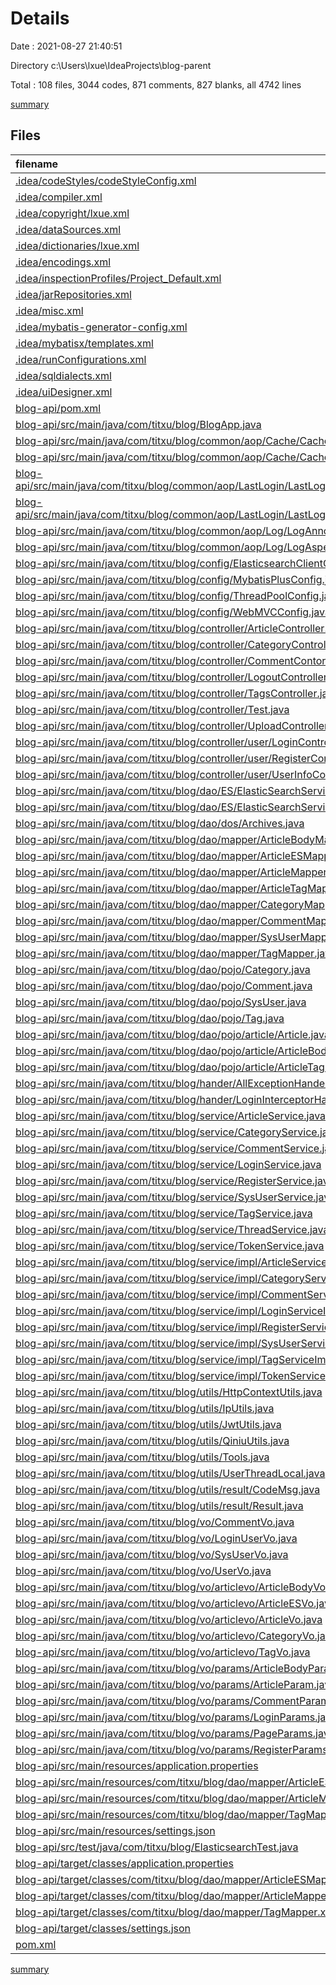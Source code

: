 # Details

Date : 2021-08-27 21:40:51

Directory c:\Users\lxue\IdeaProjects\blog-parent

Total : 108 files,  3044 codes, 871 comments, 827 blanks, all 4742 lines

[summary](results.md)

## Files
| filename | language | code | comment | blank | total |
| :--- | :--- | ---: | ---: | ---: | ---: |
| [.idea/codeStyles/codeStyleConfig.xml](/.idea/codeStyles/codeStyleConfig.xml) | XML | 5 | 0 | 0 | 5 |
| [.idea/compiler.xml](/.idea/compiler.xml) | XML | 19 | 0 | 0 | 19 |
| [.idea/copyright/lxue.xml](/.idea/copyright/lxue.xml) | XML | 5 | 0 | 0 | 5 |
| [.idea/dataSources.xml](/.idea/dataSources.xml) | XML | 21 | 0 | 0 | 21 |
| [.idea/dictionaries/lxue.xml](/.idea/dictionaries/lxue.xml) | XML | 3 | 0 | 0 | 3 |
| [.idea/encodings.xml](/.idea/encodings.xml) | XML | 7 | 0 | 0 | 7 |
| [.idea/inspectionProfiles/Project_Default.xml](/.idea/inspectionProfiles/Project_Default.xml) | XML | 41 | 0 | 0 | 41 |
| [.idea/jarRepositories.xml](/.idea/jarRepositories.xml) | XML | 25 | 0 | 0 | 25 |
| [.idea/misc.xml](/.idea/misc.xml) | XML | 19 | 0 | 0 | 19 |
| [.idea/mybatis-generator-config.xml](/.idea/mybatis-generator-config.xml) | XML | 16 | 0 | 0 | 16 |
| [.idea/mybatisx/templates.xml](/.idea/mybatisx/templates.xml) | XML | 81 | 0 | 0 | 81 |
| [.idea/runConfigurations.xml](/.idea/runConfigurations.xml) | XML | 10 | 0 | 0 | 10 |
| [.idea/sqldialects.xml](/.idea/sqldialects.xml) | XML | 7 | 0 | 0 | 7 |
| [.idea/uiDesigner.xml](/.idea/uiDesigner.xml) | XML | 124 | 0 | 0 | 124 |
| [blog-api/pom.xml](/blog-api/pom.xml) | XML | 158 | 5 | 32 | 195 |
| [blog-api/src/main/java/com/titxu/blog/BlogApp.java](/blog-api/src/main/java/com/titxu/blog/BlogApp.java) | Java | 9 | 0 | 5 | 14 |
| [blog-api/src/main/java/com/titxu/blog/common/aop/Cache/CacheAnnotation.java](/blog-api/src/main/java/com/titxu/blog/common/aop/Cache/CacheAnnotation.java) | Java | 9 | 7 | 5 | 21 |
| [blog-api/src/main/java/com/titxu/blog/common/aop/Cache/CacheAspect.java](/blog-api/src/main/java/com/titxu/blog/common/aop/Cache/CacheAspect.java) | Java | 69 | 17 | 14 | 100 |
| [blog-api/src/main/java/com/titxu/blog/common/aop/LastLogin/LastLoginAnnotation.java](/blog-api/src/main/java/com/titxu/blog/common/aop/LastLogin/LastLoginAnnotation.java) | Java | 7 | 8 | 3 | 18 |
| [blog-api/src/main/java/com/titxu/blog/common/aop/LastLogin/LastLoginAspect.java](/blog-api/src/main/java/com/titxu/blog/common/aop/LastLogin/LastLoginAspect.java) | Java | 49 | 24 | 12 | 85 |
| [blog-api/src/main/java/com/titxu/blog/common/aop/Log/LogAnnotation.java](/blog-api/src/main/java/com/titxu/blog/common/aop/Log/LogAnnotation.java) | Java | 9 | 5 | 3 | 17 |
| [blog-api/src/main/java/com/titxu/blog/common/aop/Log/LogAspect.java](/blog-api/src/main/java/com/titxu/blog/common/aop/Log/LogAspect.java) | Java | 57 | 16 | 12 | 85 |
| [blog-api/src/main/java/com/titxu/blog/config/ElasticsearchClientConfig.java](/blog-api/src/main/java/com/titxu/blog/config/ElasticsearchClientConfig.java) | Java | 41 | 12 | 13 | 66 |
| [blog-api/src/main/java/com/titxu/blog/config/MybatisPlusConfig.java](/blog-api/src/main/java/com/titxu/blog/config/MybatisPlusConfig.java) | Java | 16 | 1 | 4 | 21 |
| [blog-api/src/main/java/com/titxu/blog/config/ThreadPoolConfig.java](/blog-api/src/main/java/com/titxu/blog/config/ThreadPoolConfig.java) | Java | 22 | 7 | 9 | 38 |
| [blog-api/src/main/java/com/titxu/blog/config/WebMVCConfig.java](/blog-api/src/main/java/com/titxu/blog/config/WebMVCConfig.java) | Java | 36 | 16 | 10 | 62 |
| [blog-api/src/main/java/com/titxu/blog/controller/ArticleController.java](/blog-api/src/main/java/com/titxu/blog/controller/ArticleController.java) | Java | 53 | 40 | 20 | 113 |
| [blog-api/src/main/java/com/titxu/blog/controller/CategoryController.java](/blog-api/src/main/java/com/titxu/blog/controller/CategoryController.java) | Java | 26 | 20 | 9 | 55 |
| [blog-api/src/main/java/com/titxu/blog/controller/CommentContorller.java](/blog-api/src/main/java/com/titxu/blog/controller/CommentContorller.java) | Java | 20 | 5 | 7 | 32 |
| [blog-api/src/main/java/com/titxu/blog/controller/LogoutController.java](/blog-api/src/main/java/com/titxu/blog/controller/LogoutController.java) | Java | 18 | 0 | 8 | 26 |
| [blog-api/src/main/java/com/titxu/blog/controller/TagsController.java](/blog-api/src/main/java/com/titxu/blog/controller/TagsController.java) | Java | 31 | 17 | 16 | 64 |
| [blog-api/src/main/java/com/titxu/blog/controller/Test.java](/blog-api/src/main/java/com/titxu/blog/controller/Test.java) | Java | 37 | 0 | 7 | 44 |
| [blog-api/src/main/java/com/titxu/blog/controller/UploadController.java](/blog-api/src/main/java/com/titxu/blog/controller/UploadController.java) | Java | 28 | 6 | 9 | 43 |
| [blog-api/src/main/java/com/titxu/blog/controller/user/LoginController.java](/blog-api/src/main/java/com/titxu/blog/controller/user/LoginController.java) | Java | 24 | 5 | 12 | 41 |
| [blog-api/src/main/java/com/titxu/blog/controller/user/RegisterController.java](/blog-api/src/main/java/com/titxu/blog/controller/user/RegisterController.java) | Java | 19 | 5 | 6 | 30 |
| [blog-api/src/main/java/com/titxu/blog/controller/user/UserInfoController.java](/blog-api/src/main/java/com/titxu/blog/controller/user/UserInfoController.java) | Java | 18 | 5 | 8 | 31 |
| [blog-api/src/main/java/com/titxu/blog/dao/ES/ElasticSearchService.java](/blog-api/src/main/java/com/titxu/blog/dao/ES/ElasticSearchService.java) | Java | 17 | 47 | 24 | 88 |
| [blog-api/src/main/java/com/titxu/blog/dao/ES/ElasticSearchServiceImpl.java](/blog-api/src/main/java/com/titxu/blog/dao/ES/ElasticSearchServiceImpl.java) | Java | 120 | 59 | 46 | 225 |
| [blog-api/src/main/java/com/titxu/blog/dao/dos/Archives.java](/blog-api/src/main/java/com/titxu/blog/dao/dos/Archives.java) | Java | 8 | 0 | 4 | 12 |
| [blog-api/src/main/java/com/titxu/blog/dao/mapper/ArticleBodyMapper.java](/blog-api/src/main/java/com/titxu/blog/dao/mapper/ArticleBodyMapper.java) | Java | 7 | 0 | 4 | 11 |
| [blog-api/src/main/java/com/titxu/blog/dao/mapper/ArticleESMapper.java](/blog-api/src/main/java/com/titxu/blog/dao/mapper/ArticleESMapper.java) | Java | 9 | 5 | 4 | 18 |
| [blog-api/src/main/java/com/titxu/blog/dao/mapper/ArticleMapper.java](/blog-api/src/main/java/com/titxu/blog/dao/mapper/ArticleMapper.java) | Java | 13 | 0 | 6 | 19 |
| [blog-api/src/main/java/com/titxu/blog/dao/mapper/ArticleTagMapper.java](/blog-api/src/main/java/com/titxu/blog/dao/mapper/ArticleTagMapper.java) | Java | 7 | 5 | 3 | 15 |
| [blog-api/src/main/java/com/titxu/blog/dao/mapper/CategoryMapper.java](/blog-api/src/main/java/com/titxu/blog/dao/mapper/CategoryMapper.java) | Java | 7 | 0 | 3 | 10 |
| [blog-api/src/main/java/com/titxu/blog/dao/mapper/CommentMapper.java](/blog-api/src/main/java/com/titxu/blog/dao/mapper/CommentMapper.java) | Java | 7 | 5 | 3 | 15 |
| [blog-api/src/main/java/com/titxu/blog/dao/mapper/SysUserMapper.java](/blog-api/src/main/java/com/titxu/blog/dao/mapper/SysUserMapper.java) | Java | 7 | 0 | 4 | 11 |
| [blog-api/src/main/java/com/titxu/blog/dao/mapper/TagMapper.java](/blog-api/src/main/java/com/titxu/blog/dao/mapper/TagMapper.java) | Java | 11 | 15 | 8 | 34 |
| [blog-api/src/main/java/com/titxu/blog/dao/pojo/Category.java](/blog-api/src/main/java/com/titxu/blog/dao/pojo/Category.java) | Java | 9 | 0 | 5 | 14 |
| [blog-api/src/main/java/com/titxu/blog/dao/pojo/Comment.java](/blog-api/src/main/java/com/titxu/blog/dao/pojo/Comment.java) | Java | 13 | 0 | 6 | 19 |
| [blog-api/src/main/java/com/titxu/blog/dao/pojo/SysUser.java](/blog-api/src/main/java/com/titxu/blog/dao/pojo/SysUser.java) | Java | 18 | 0 | 8 | 26 |
| [blog-api/src/main/java/com/titxu/blog/dao/pojo/Tag.java](/blog-api/src/main/java/com/titxu/blog/dao/pojo/Tag.java) | Java | 8 | 2 | 5 | 15 |
| [blog-api/src/main/java/com/titxu/blog/dao/pojo/article/Article.java](/blog-api/src/main/java/com/titxu/blog/dao/pojo/article/Article.java) | Java | 18 | 6 | 7 | 31 |
| [blog-api/src/main/java/com/titxu/blog/dao/pojo/article/ArticleBody.java](/blog-api/src/main/java/com/titxu/blog/dao/pojo/article/ArticleBody.java) | Java | 9 | 0 | 5 | 14 |
| [blog-api/src/main/java/com/titxu/blog/dao/pojo/article/ArticleTag.java](/blog-api/src/main/java/com/titxu/blog/dao/pojo/article/ArticleTag.java) | Java | 8 | 5 | 3 | 16 |
| [blog-api/src/main/java/com/titxu/blog/hander/AllExceptionHander.java](/blog-api/src/main/java/com/titxu/blog/hander/AllExceptionHander.java) | Java | 14 | 2 | 8 | 24 |
| [blog-api/src/main/java/com/titxu/blog/hander/LoginInterceptorHander.java](/blog-api/src/main/java/com/titxu/blog/hander/LoginInterceptorHander.java) | Java | 59 | 31 | 13 | 103 |
| [blog-api/src/main/java/com/titxu/blog/service/ArticleService.java](/blog-api/src/main/java/com/titxu/blog/service/ArticleService.java) | Java | 15 | 42 | 15 | 72 |
| [blog-api/src/main/java/com/titxu/blog/service/CategoryService.java](/blog-api/src/main/java/com/titxu/blog/service/CategoryService.java) | Java | 9 | 18 | 8 | 35 |
| [blog-api/src/main/java/com/titxu/blog/service/CommentService.java](/blog-api/src/main/java/com/titxu/blog/service/CommentService.java) | Java | 7 | 5 | 4 | 16 |
| [blog-api/src/main/java/com/titxu/blog/service/LoginService.java](/blog-api/src/main/java/com/titxu/blog/service/LoginService.java) | Java | 10 | 12 | 6 | 28 |
| [blog-api/src/main/java/com/titxu/blog/service/RegisterService.java](/blog-api/src/main/java/com/titxu/blog/service/RegisterService.java) | Java | 8 | 5 | 6 | 19 |
| [blog-api/src/main/java/com/titxu/blog/service/SysUserService.java](/blog-api/src/main/java/com/titxu/blog/service/SysUserService.java) | Java | 12 | 9 | 9 | 30 |
| [blog-api/src/main/java/com/titxu/blog/service/TagService.java](/blog-api/src/main/java/com/titxu/blog/service/TagService.java) | Java | 11 | 15 | 10 | 36 |
| [blog-api/src/main/java/com/titxu/blog/service/ThreadService.java](/blog-api/src/main/java/com/titxu/blog/service/ThreadService.java) | Java | 43 | 10 | 12 | 65 |
| [blog-api/src/main/java/com/titxu/blog/service/TokenService.java](/blog-api/src/main/java/com/titxu/blog/service/TokenService.java) | Java | 7 | 5 | 3 | 15 |
| [blog-api/src/main/java/com/titxu/blog/service/impl/ArticleServiceImpl.java](/blog-api/src/main/java/com/titxu/blog/service/impl/ArticleServiceImpl.java) | Java | 204 | 93 | 27 | 324 |
| [blog-api/src/main/java/com/titxu/blog/service/impl/CategoryServiceImpl.java](/blog-api/src/main/java/com/titxu/blog/service/impl/CategoryServiceImpl.java) | Java | 54 | 14 | 16 | 84 |
| [blog-api/src/main/java/com/titxu/blog/service/impl/CommentServiceImpl.java](/blog-api/src/main/java/com/titxu/blog/service/impl/CommentServiceImpl.java) | Java | 86 | 20 | 14 | 120 |
| [blog-api/src/main/java/com/titxu/blog/service/impl/LoginServiceImpl.java](/blog-api/src/main/java/com/titxu/blog/service/impl/LoginServiceImpl.java) | Java | 91 | 21 | 25 | 137 |
| [blog-api/src/main/java/com/titxu/blog/service/impl/RegisterServiceImlp.java](/blog-api/src/main/java/com/titxu/blog/service/impl/RegisterServiceImlp.java) | Java | 54 | 11 | 8 | 73 |
| [blog-api/src/main/java/com/titxu/blog/service/impl/SysUserServiceImpl.java](/blog-api/src/main/java/com/titxu/blog/service/impl/SysUserServiceImpl.java) | Java | 77 | 17 | 17 | 111 |
| [blog-api/src/main/java/com/titxu/blog/service/impl/TagServiceImpl.java](/blog-api/src/main/java/com/titxu/blog/service/impl/TagServiceImpl.java) | Java | 67 | 18 | 14 | 99 |
| [blog-api/src/main/java/com/titxu/blog/service/impl/TokenServiceImlp.java](/blog-api/src/main/java/com/titxu/blog/service/impl/TokenServiceImlp.java) | Java | 52 | 13 | 15 | 80 |
| [blog-api/src/main/java/com/titxu/blog/utils/HttpContextUtils.java](/blog-api/src/main/java/com/titxu/blog/utils/HttpContextUtils.java) | Java | 9 | 5 | 4 | 18 |
| [blog-api/src/main/java/com/titxu/blog/utils/IpUtils.java](/blog-api/src/main/java/com/titxu/blog/utils/IpUtils.java) | Java | 37 | 13 | 6 | 56 |
| [blog-api/src/main/java/com/titxu/blog/utils/JwtUtils.java](/blog-api/src/main/java/com/titxu/blog/utils/JwtUtils.java) | Java | 37 | 1 | 7 | 45 |
| [blog-api/src/main/java/com/titxu/blog/utils/QiniuUtils.java](/blog-api/src/main/java/com/titxu/blog/utils/QiniuUtils.java) | Java | 45 | 15 | 5 | 65 |
| [blog-api/src/main/java/com/titxu/blog/utils/Tools.java](/blog-api/src/main/java/com/titxu/blog/utils/Tools.java) | Java | 28 | 5 | 10 | 43 |
| [blog-api/src/main/java/com/titxu/blog/utils/UserThreadLocal.java](/blog-api/src/main/java/com/titxu/blog/utils/UserThreadLocal.java) | Java | 17 | 0 | 5 | 22 |
| [blog-api/src/main/java/com/titxu/blog/utils/result/CodeMsg.java](/blog-api/src/main/java/com/titxu/blog/utils/result/CodeMsg.java) | Java | 34 | 4 | 22 | 60 |
| [blog-api/src/main/java/com/titxu/blog/utils/result/Result.java](/blog-api/src/main/java/com/titxu/blog/utils/result/Result.java) | Java | 17 | 0 | 7 | 24 |
| [blog-api/src/main/java/com/titxu/blog/vo/CommentVo.java](/blog-api/src/main/java/com/titxu/blog/vo/CommentVo.java) | Java | 16 | 6 | 4 | 26 |
| [blog-api/src/main/java/com/titxu/blog/vo/LoginUserVo.java](/blog-api/src/main/java/com/titxu/blog/vo/LoginUserVo.java) | Java | 11 | 1 | 6 | 18 |
| [blog-api/src/main/java/com/titxu/blog/vo/SysUserVo.java](/blog-api/src/main/java/com/titxu/blog/vo/SysUserVo.java) | Java | 16 | 6 | 3 | 25 |
| [blog-api/src/main/java/com/titxu/blog/vo/UserVo.java](/blog-api/src/main/java/com/titxu/blog/vo/UserVo.java) | Java | 8 | 5 | 3 | 16 |
| [blog-api/src/main/java/com/titxu/blog/vo/articlevo/ArticleBodyVo.java](/blog-api/src/main/java/com/titxu/blog/vo/articlevo/ArticleBodyVo.java) | Java | 8 | 0 | 4 | 12 |
| [blog-api/src/main/java/com/titxu/blog/vo/articlevo/ArticleESVo.java](/blog-api/src/main/java/com/titxu/blog/vo/articlevo/ArticleESVo.java) | Java | 9 | 5 | 3 | 17 |
| [blog-api/src/main/java/com/titxu/blog/vo/articlevo/ArticleVo.java](/blog-api/src/main/java/com/titxu/blog/vo/articlevo/ArticleVo.java) | Java | 24 | 2 | 8 | 34 |
| [blog-api/src/main/java/com/titxu/blog/vo/articlevo/CategoryVo.java](/blog-api/src/main/java/com/titxu/blog/vo/articlevo/CategoryVo.java) | Java | 11 | 1 | 4 | 16 |
| [blog-api/src/main/java/com/titxu/blog/vo/articlevo/TagVo.java](/blog-api/src/main/java/com/titxu/blog/vo/articlevo/TagVo.java) | Java | 10 | 0 | 4 | 14 |
| [blog-api/src/main/java/com/titxu/blog/vo/params/ArticleBodyParam.java](/blog-api/src/main/java/com/titxu/blog/vo/params/ArticleBodyParam.java) | Java | 7 | 5 | 3 | 15 |
| [blog-api/src/main/java/com/titxu/blog/vo/params/ArticleParam.java](/blog-api/src/main/java/com/titxu/blog/vo/params/ArticleParam.java) | Java | 14 | 5 | 6 | 25 |
| [blog-api/src/main/java/com/titxu/blog/vo/params/CommentParam.java](/blog-api/src/main/java/com/titxu/blog/vo/params/CommentParam.java) | Java | 9 | 5 | 3 | 17 |
| [blog-api/src/main/java/com/titxu/blog/vo/params/LoginParams.java](/blog-api/src/main/java/com/titxu/blog/vo/params/LoginParams.java) | Java | 7 | 0 | 4 | 11 |
| [blog-api/src/main/java/com/titxu/blog/vo/params/PageParams.java](/blog-api/src/main/java/com/titxu/blog/vo/params/PageParams.java) | Java | 17 | 0 | 6 | 23 |
| [blog-api/src/main/java/com/titxu/blog/vo/params/RegisterParams.java](/blog-api/src/main/java/com/titxu/blog/vo/params/RegisterParams.java) | Java | 8 | 0 | 3 | 11 |
| [blog-api/src/main/resources/application.properties](/blog-api/src/main/resources/application.properties) | Properties | 17 | 9 | 8 | 34 |
| [blog-api/src/main/resources/com/titxu/blog/dao/mapper/ArticleESMapper.xml](/blog-api/src/main/resources/com/titxu/blog/dao/mapper/ArticleESMapper.xml) | XML | 17 | 1 | 2 | 20 |
| [blog-api/src/main/resources/com/titxu/blog/dao/mapper/ArticleMapper.xml](/blog-api/src/main/resources/com/titxu/blog/dao/mapper/ArticleMapper.xml) | XML | 39 | 1 | 7 | 47 |
| [blog-api/src/main/resources/com/titxu/blog/dao/mapper/TagMapper.xml](/blog-api/src/main/resources/com/titxu/blog/dao/mapper/TagMapper.xml) | XML | 22 | 4 | 7 | 33 |
| [blog-api/src/main/resources/settings.json](/blog-api/src/main/resources/settings.json) | JSON | 5 | 0 | 0 | 5 |
| [blog-api/src/test/java/com/titxu/blog/ElasticsearchTest.java](/blog-api/src/test/java/com/titxu/blog/ElasticsearchTest.java) | Java | 74 | 26 | 35 | 135 |
| [blog-api/target/classes/application.properties](/blog-api/target/classes/application.properties) | Properties | 17 | 9 | 8 | 34 |
| [blog-api/target/classes/com/titxu/blog/dao/mapper/ArticleESMapper.xml](/blog-api/target/classes/com/titxu/blog/dao/mapper/ArticleESMapper.xml) | XML | 17 | 1 | 2 | 20 |
| [blog-api/target/classes/com/titxu/blog/dao/mapper/ArticleMapper.xml](/blog-api/target/classes/com/titxu/blog/dao/mapper/ArticleMapper.xml) | XML | 39 | 1 | 7 | 47 |
| [blog-api/target/classes/com/titxu/blog/dao/mapper/TagMapper.xml](/blog-api/target/classes/com/titxu/blog/dao/mapper/TagMapper.xml) | XML | 22 | 4 | 7 | 33 |
| [blog-api/target/classes/settings.json](/blog-api/target/classes/settings.json) | JSON | 5 | 0 | 0 | 5 |
| [pom.xml](/pom.xml) | XML | 56 | 0 | 12 | 68 |

[summary](results.md)